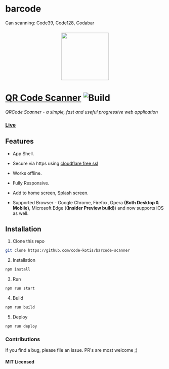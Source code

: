 # barcode
Can scanning: Code39, Code128, Codabar
### <p align="center"><img width="150px" height="150px" src="https://raw.githubusercontent.com/code-kotis/barcode-scanner/master/app/images/touch/android-chrome-192x192.png"></p>

# [QR Code Scanner](https://qrcodescan.in) ![Build](https://travis-ci.org/code-kotis/barcode-scanner.svg?branch=master)

*QRCode Scanner - a simple, fast and useful progressive web application*

### [Live](https://qrcodescan.in)

## Features

  - App Shell.

  - Secure via https using [cloudflare free ssl](https://www.cloudflare.com/ssl/)

  - Works offline.

  - Fully Responsive.

  - Add to home screen, Splash screen.

  - Supported Browser - Google Chrome, Firefox, Opera **(Both Desktop & Mobile)**, Microsoft Edge (**(Insider Preview build)**) and now supports iOS as well.

## Installation

1. Clone this repo

  ```bash
  git clone https://github.com/code-kotis/barcode-scanner
  ```

2. Installation

  ```bash
  npm install
  ```

3. Run

  ```bash
  npm run start
  ```

4. Build

  ```bash
  npm run build
  ```

5. Deploy

  ```bash
  npm run deploy
  ```

### Contributions

If you find a bug, please file an issue. PR's are most welcome ;)

#### MIT Licensed

